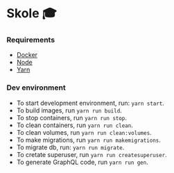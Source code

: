 # Skole :mortar_board:

### Requirements
- [Docker](https://www.docker.com/)
- [Node](https://nodejs.org/en/)
- [Yarn](https://yarnpkg.com/lang/en/)

### Dev environment
- To start development environment, run: `yarn start`.
- To build images, run `yarn run build`.
- To stop containers, run `yarn run stop`.
- To clean containers, run `yarn run clean`.
- To clean volumes, run `yarn run clean:volumes`.
- To make migrations, run `yarn run makemigrations`.
- To migrate db, run: `yarn run migrate`.
- To cretate superuser, run `yarn run createsuperuser`.
- To generate GraphQL code, run `yarn run gen`.
